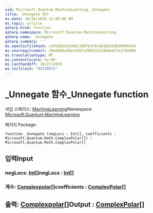 ```yaml
---
uid: Microsoft.Quantum.MachineLearning._Unnegate
title: _Unnegate 함수
ms.date: 10/26/2020 12:00:00 AM
ms.topic: article
qsharp.kind: function
qsharp.namespace: Microsoft.Quantum.MachineLearning
qsharp.name: _Unnegate
qsharp.summary: ''
ms.openlocfilehash: c435db25e5302c180fb478c4810d25dbd9006454
ms.sourcegitcommit: 29e0d88a30e4166fa580132124b0eb57e1f0e986
ms.translationtype: MT
ms.contentlocale: ko-KR
ms.lasthandoff: 10/27/2020
ms.locfileid: "92720572"
---
```

# <a name="_unnegate-function"></a><span data-ttu-id="8ad40-102">_Unnegate 함수</span><span class="sxs-lookup"><span data-stu-id="8ad40-102">_Unnegate function</span></span>

<span data-ttu-id="8ad40-103">네임 스페이스: [MachineLearning](xref:Microsoft.Quantum.MachineLearning)</span><span class="sxs-lookup"><span data-stu-id="8ad40-103">Namespace: [Microsoft.Quantum.MachineLearning](xref:Microsoft.Quantum.MachineLearning)</span></span>

<span data-ttu-id="8ad40-104">패키지 [](https://nuget.org/packages/)</span><span class="sxs-lookup"><span data-stu-id="8ad40-104">Package: [](https://nuget.org/packages/)</span></span>




```qsharp
function _Unnegate (negLocs : Int[], coefficients : Microsoft.Quantum.Math.ComplexPolar[]) : Microsoft.Quantum.Math.ComplexPolar[]
```


## <a name="input"></a><span data-ttu-id="8ad40-105">입력</span><span class="sxs-lookup"><span data-stu-id="8ad40-105">Input</span></span>

### <a name="neglocs--int"></a><span data-ttu-id="8ad40-106">negLocs: [Int](xref:microsoft.quantum.lang-ref.int)[]</span><span class="sxs-lookup"><span data-stu-id="8ad40-106">negLocs : [Int](xref:microsoft.quantum.lang-ref.int)[]</span></span>




### <a name="coefficients--complexpolar"></a><span data-ttu-id="8ad40-107">계수: [Complexpolar](xref:Microsoft.Quantum.Math.ComplexPolar)[]</span><span class="sxs-lookup"><span data-stu-id="8ad40-107">coefficients : [ComplexPolar](xref:Microsoft.Quantum.Math.ComplexPolar)[]</span></span>





## <a name="output--complexpolar"></a><span data-ttu-id="8ad40-108">출력: [Complexpolar](xref:Microsoft.Quantum.Math.ComplexPolar)[]</span><span class="sxs-lookup"><span data-stu-id="8ad40-108">Output : [ComplexPolar](xref:Microsoft.Quantum.Math.ComplexPolar)[]</span></span>

